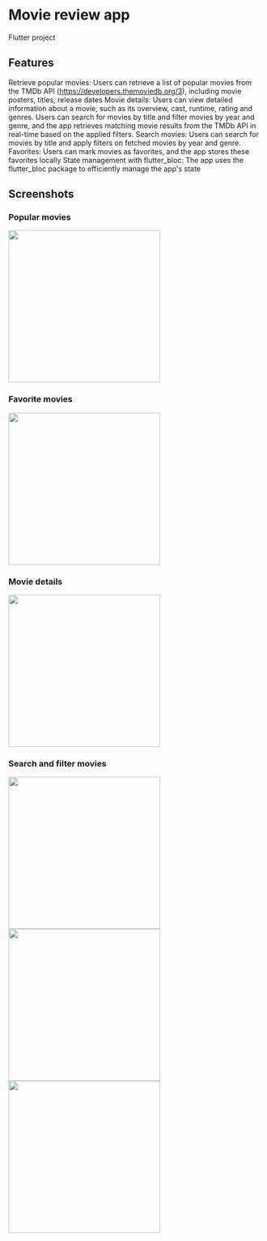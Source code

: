 # Movie review app

Flutter project

## Features
Retrieve popular movies: Users can retrieve a list of popular movies from the TMDb API (https://developers.themoviedb.org/3), including movie posters, titles, release dates
Movie details: Users can view detailed information about a movie, such as its overview, cast, runtime, rating and genres.
Users can search for movies by title and filter movies by year and genre, and the app retrieves matching movie results from the TMDb API in real-time based on the applied filters.
Search movies: Users can search for movies by title and apply filters on fetched movies by year and genre.
Favorites: Users can mark movies as favorites, and the app stores these favorites locally
State management with flutter_bloc: The app uses the flutter_bloc package to efficiently manage the app's state

## Screenshots

### Popular movies
<img src="https://user-images.githubusercontent.com/80363093/234086481-b088c59d-d971-4fe6-b30d-a585ee5ceb79.png" width=300>

### Favorite movies
<img src="https://user-images.githubusercontent.com/80363093/234086733-3e48652a-8337-46f4-87db-015b1dcbe04f.png" width=300>

### Movie details
<img src="https://user-images.githubusercontent.com/80363093/234086792-2a33abef-0865-4f7a-aa2a-7877964f671e.png" width=300>

### Search and filter movies
<div>
  <img src="https://user-images.githubusercontent.com/80363093/234086914-a2582a63-c36f-41f0-a34e-9a090cdb18f8.png" width=300>
  <img src="https://user-images.githubusercontent.com/80363093/234086919-28525647-b87a-43d3-81d4-fe57c183246b.png" width=300>
  <img src="https://user-images.githubusercontent.com/80363093/234086920-a9ef81b7-ad2a-4bc4-a347-85b3cd985c62.png" width=300>
</div>
